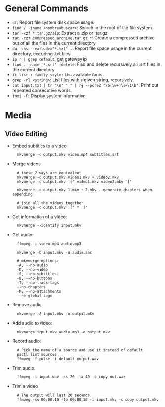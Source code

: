 # General Commands

- `df`: Report file system disk space usage.
- `find / -iname <nombreabuscar>`: Search in the root of the file system
- `tar -xzf *.tar.gz/zip`: Extract a .zip or .tar.gz
- `tar -czf compressed_archive.tar.gz *`: Create a compressed archive out of
  all the files in the current directory
- `du -chs --exclude="*.txt" .`: Report file space usage in the current
  directory, excluding .txt files
- `ip r | grep default`: get gateway ip
- `find . -name '*.srt' -delete`: Find and delete recursively all .srt files in
  the current directory
- `fc-list : family style:` List available fonts.
- `grep -rl <string>`: List files with a given string, recursively.
- `cat input.txt | tr "\n" " " | rg --pcre2 "\b(\w+)\s+\1\b"`: Print out
  repeated consecutive words.
- `inxi -F`: Display system information

# Media

## Video Editing

- Embed subtitles to a video:

        mkvmerge -o output.mkv video.mp4 subtitles.srt

- Merge videos:

        # these 2 ways are equivalent
        mkvmerge -o output.mkv video1.mkv + video2.mkv
        mkvmerge -o output.mkv '[' video1.mkv video2.mkv ']'

        mkvmerge -o output.mkv 1.mkv + 2.mkv --generate-chapters when-appending

        # join all the videos together
        mkvmerge -o output.mkv '[' * ']'


- Get information of a video:

        mkvmerge --identify input.mkv

- Get audio:

        ffmpeg -i video.mp4 audio.mp3

        mkvmerge -D input.mkv -o audio.aac

        # mkvmerge options:
        -A, --no-audio
        -D, --no-video
        -S, --no-subtitles
        -B, --no-buttons
        -T, --no-track-tags
        --no-chapters
        -M, --no-attachments
        --no-global-tags

- Remove audio

        mkvmerge -A input.mkv -o output.mkv

- Add audio to video:

        mkvmerge input.mkv audio.mp3 -o output.mkv

- Record audio:

        # Pick the name of a source and use it instead of default
        pactl list sources
        ffmpeg -f pulse -i default output.wav

- Trim audio:

        ffmpeg -i input.wav -ss 20 -to 40 -c copy out.wav

- Trim a video

        # The output will last 20 seconds
        ffmpeg -ss 00:00:10 -to 00:00:30 -i input.mkv -c copy output.mkv
